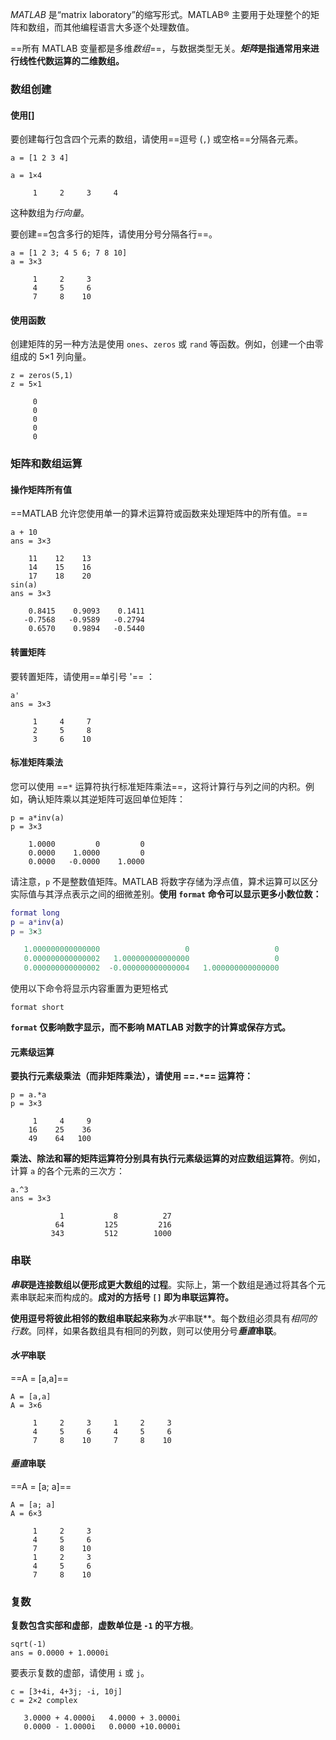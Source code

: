 *MATLAB* 是“matrix laboratory”的缩写形式。MATLAB® 主要用于处理整个的矩阵和数组，而其他编程语言大多逐个处理数值。

==所有 MATLAB 变量都是多维*数组*==，与数据类型无关。***矩阵*是指通常用来进行线性代数运算的二维数组。**

### 数组创建

#### 使用[]

要创建每行包含四个元素的数组，请使用==逗号 (`,`) 或空格==分隔各元素。

```
a = [1 2 3 4] 

a = 1×4

     1     2     3     4
```

这种数组为*行向量*。 

要创建==包含多行的矩阵，请使用分号分隔各行==。

```
a = [1 2 3; 4 5 6; 7 8 10]
a = 3×3

     1     2     3
     4     5     6
     7     8    10
```

#### 使用函数

创建矩阵的另一种方法是使用 `ones`、`zeros` 或 `rand` 等函数。例如，创建一个由零组成的 5×1 列向量。

```
z = zeros(5,1)
z = 5×1

     0
     0
     0
     0
     0
```

### 矩阵和数组运算

#### 操作矩阵所有值

==MATLAB 允许您使用单一的算术运算符或函数来处理矩阵中的所有值。==

```
a + 10
ans = 3×3

    11    12    13
    14    15    16
    17    18    20
sin(a)
ans = 3×3

    0.8415    0.9093    0.1411
   -0.7568   -0.9589   -0.2794
    0.6570    0.9894   -0.5440
```

#### 转置矩阵

要转置矩阵，请使用==单引号  '== ：

```
a'
ans = 3×3

     1     4     7
     2     5     8
     3     6    10
```

#### 标准矩阵乘法

您可以使用 ==`*` 运算符执行标准矩阵乘法==，这将计算行与列之间的内积。例如，确认矩阵乘以其逆矩阵可返回单位矩阵：

```
p = a*inv(a)
p = 3×3

    1.0000         0         0
    0.0000    1.0000         0
    0.0000   -0.0000    1.0000
```

请注意，`p` 不是整数值矩阵。MATLAB 将数字存储为浮点值，算术运算可以区分实际值与其浮点表示之间的细微差别。**使用 `format` 命令可以显示更多小数位数：**

```matlab
format long
p = a*inv(a)
p = 3×3

   1.000000000000000                   0                   0
   0.000000000000002   1.000000000000000                   0
   0.000000000000002  -0.000000000000004   1.000000000000000
```

使用以下命令将显示内容重置为更短格式

```
format short
```

**`format` 仅影响数字显示，而不影响 MATLAB 对数字的计算或保存方式。**

#### 元素级运算

**要执行元素级乘法（而非矩阵乘法），请使用 ==`.*`== 运算符：**

```
p = a.*a
p = 3×3

     1     4     9
    16    25    36
    49    64   100
```

**乘法、除法和幂的矩阵运算符分别具有执行元素级运算的对应数组运算符**。例如，计算 `a` 的各个元素的三次方：

```
a.^3
ans = 3×3

           1           8          27
          64         125         216
         343         512        1000
```



### 串联

***串联*是连接数组以便形成更大数组的过程**。实际上，第一个数组是通过将其各个元素串联起来而构成的。**成对的方括号 `[]` 即为串联运算符。**

**使用逗号将彼此相邻的数组串联起来称为***水平*串联**。每个数组必须具有*相同的行数*。同样，如果各数组具有相同的列数，则可以使用分号***垂直*串联**。

#### ***水平*串联**

==A = [a,a]==

```
A = [a,a]
A = 3×6

     1     2     3     1     2     3
     4     5     6     4     5     6
     7     8    10     7     8    10
```



#### ***垂直*串联**

==A = [a; a]==

```
A = [a; a]
A = 6×3

     1     2     3
     4     5     6
     7     8    10
     1     2     3
     4     5     6
     7     8    10
```



### 复数

**复数包含实部和虚部**，**虚数单位是 `-1` 的平方根**。

```
sqrt(-1)
ans = 0.0000 + 1.0000i
```

要表示复数的虚部，请使用 `i` 或 `j`。

```
c = [3+4i, 4+3j; -i, 10j]
c = 2×2 complex

   3.0000 + 4.0000i   4.0000 + 3.0000i
   0.0000 - 1.0000i   0.0000 +10.0000i
```